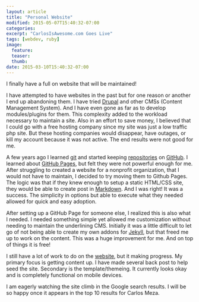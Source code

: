 ```yaml
---
layout: article
title: "Personal Website"
modified: 2015-05-07T15:40:32-07:00
categories: 
excerpt: "CarlosIsAwesome.com Goes Live"
tags: [webdev, ruby]
image:
  feature:
  teaser:
  thumb:
date: 2015-03-10T15:40:32-07:00
---
```

I finally have a full on website that will be maintained!

I have attempted to have websites in the past but for one reason or another I end up abandoning them. I have tried [Drupal](https://www.drupal.org/) and other CMSs (Content Management System). And I have even gone as far as to develop modules/plugins for them. This complexity added to the workload necessary to maintain a site. Also in an effort to save money, I believed that I could go with a free hosting company since my site was just a low traffic php site. But these hosting companies would disappear, have outages, or kill my account because it was not active. The end results were not good for me.

A few years ago I learned [git](http://git-scm.com/) and started keeping [repositories](https://github.com/CMeza99?tab=repositories) on [GitHub](https://github.com/). I learned about [GitHub Pages](https://pages.github.com/), but felt they were not powerful enough for me. After struggling to created a website for a nonprofit organization, that I would not have to maintain, I decided to try moving them to Github Pages. The logic was that if they knew enough to setup a static HTML/CSS site, they would be able to create post in [Markdown](http://daringfireball.net/projects/markdown/syntax). And I was right! It was a success. The simplicity in options but able to execute what they needed allowed for quick and easy adoption.

After setting up a GitHub Page for someone else, I realized this is also what I needed. I needed something simple yet allowed me customization without needing to maintain the underlining CMS. Initially it was a little difficult to let go of not being able to create my own addons for [Jekyll](http://jekyllrb.com/), but that freed me up to work on the content. This was a huge improvement for me. And on top of things  it is free!

I still have a lot of work to do on the [website](https://github.com/CMeza99/cmeza99.github.io), but it making progress. My primary focus is getting content up. I have made several back post to help seed the site. Secondary is the template/themeing. It currently looks okay and is completely functional on mobile devices.

I am eagerly watching the site climb in the Google search results. I will be so happy once it appears in the top 10 results for Carlos Meza.
